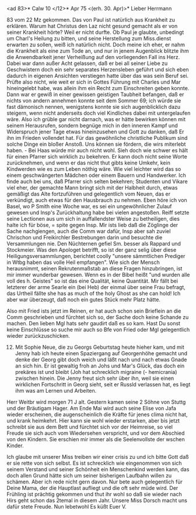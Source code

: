 <ad 83>* Calw 10 </12>* Apr 75
 <(erh. 30. Apr)>*
Lieber Herrmann

83 vom 22 Mz gekommen. Das von Paul ist natürlich aus Krankheit zu erklären. Warum hat Christus den Laz nicht gesund gemacht als er von seiner Krankheit hörte? Weil er nicht durfte. Ob Paul je glaubte, unbedingt um Charl's Heilung zu bitten, und seine Herstellung zum Miss.dienst erwarten zu sollen, weiß ich natürlich nicht. Doch meine ich eher, er nahm die Krankheit als eine zum Tode an, und nur in jenem Augenblick blitzte ihm die Anwendbarkeit jener Verheißung auf den vorliegenden Fall ins Herz. Dabei war dann außer Acht gelassen, daß er bei all seiner Liebe zu Geschwistern doch ein sehr separates Herzensleben geführt und sich eben dadurch in eigenen Ansichten verstiegen hatte über das was sein Beruf sei. Prüfte also nicht, wie weit er sich in Gottes Führung mit Charles und Mar hineingelebt habe, was allein ihm ein Recht zum Einschreiten geben konnte. Dann war er gewiß in einer gewissen geistigen Taubheit befangen, daß er nichts von andern annehmen konnte seit dem Sommer 69; ich würde sie fast dämonisch nennen, wenigstens konnte sie sich augenblicklich dazu steigern, wenn nicht anderseits doch viel Kindliches dabei mit untergelaufen wäre. Also ich grüble gar nicht darnach, was er hätte bewirken können mit seinem Herausrufen, sondern begnüge mich in den inneren Kampf und Widerspruch jener Tage etwas hineinzusehen und Gott zu danken, daß Er ihn im Frieden vollendet hat. Für das gewöhnliche christliche Publikum sind solche Dinge ein bloßer Anstoß. Uns können sie fördern, die wirs miterlebt haben. - Bei Haas würde mir auch nicht wohl. Sieh doch wie schwer es hält für einen Pfarrer sich wirklich zu bekehren. Er kann doch nicht seine Worte zurücknehmen, und wenn er das nicht thut gibts keine Umkehr, kein Kindwerden wie es zum Leben nöthig wäre. Wie viel leichter wird das so einem geschwängerten Mädchen oder einem Bauern und Handwerker. Ich finde auch bei uns, daß Pfarrer sich selten bekehren; Studenten und Vikare viel eher, der gemachte Mann bringt sich mit der Halbheit durch, etwas gemäßigt das Alte fortzuführen und gelegentlich vom Neuen, das er verkündigt, auch etwas für den Hausbrauch zu nehmen. 
Eben höre ich von Basel, wo P Smith eine Woche war, es sei ein ungewöhnlicher Zulauf gewesen und Insp's Zurückhaltung habe bei vielen angestoßen. Reiff setzte seine Lectionen aus um sich in auffallendster Weise zu betheiligen, dies halte ich für böse, = spite gegen Insp. Mir ists lieb daß die Zöglinge der Sache nachgiengen, auch die Comm war dafür, Insp aber sah zuviel Chrischon und Freikirchler Bestrebungen darin und besuchte die Versammlungen nie. Den Nüchternen gefiel Sm. besser als Rappard und Stockmeier. Was den Apologet betrifft, so ist der ganz selig über diese Heiligungsversammlungen, berichtet coolly "unsere sämmtlichen Prediger in Wtbg haben das volle Heil empfangen". Wie sich der Mensch herausnimmt, seinen Rekrutenmaßstab an diese Fragen hinzubringen, ist mir immer wunderbar gewesen. Wenn es in der Bibel heißt "und wurden alle voll des h. Geistes" so ist das eine Qualität, keine Quantität. Mir fällt bei letzterer der arme Searle ein (bei Heb) der einmal über seine Frau befragt, das Urtheil fällte she has as much of the holy Ghost as she can hold! Ich aber war überzeugt, daß noch ein gutes Stück mehr Platz hätte.

Also mit Fried ists jetzt im Reinen, er hat auch schon sein Brieflein an die Comm geschrieben und fürchtet sich so, der Sache doch keine Schande zu machen. Den lieben Mgl hats sehr gaudirt daß es so kam. Hast Du sonst keine Einschlüsse so suche mir auch so Bfe von Fried oder Mgl gelegentlich wieder zurückzuschicken.

12. Mit Sophie Neue, die zu Georgs Geburtstag heute hieher kam, und mit Jenny hab ich heute einen Spaziergang auf Georgenhöhe gemacht und denke der Georg gibt doch weich und läßt nach und nach etwas Gnade an sich hin. Er ist gewaltig froh an Johs und Mar's Glück, das doch ein prekäres ist und bleibt (Joh hat schrecklich migraine (- hemicrania) zwischen hinein. Die Jenny freut sich sehr über ihn, weil sie einen wirklichen Fortschritt in Georg sieht, seit er Russld verlassen hat, es liegt ihm was am Lernen und Arbeiten.

Herr Weitbr wird morgen 71 J alt. Gestern kamen seine 2 Söhne von Stuttg und der Bräutigam Hager. Am Ende Mai wird auch seine Elise von Jafa wieder erscheinen, die augenscheinlich die Kräfte für jenes clima nicht hat, und krank heimkehrt. Hier kann sie wohl wieder erstarken, aber bis jetzt schreibt sie aus dem Bett und fürchtet sich vor der Heimreise, so viel Freude sie sich auch vom Wiedersehen verspricht, und vor dem Abschied von den Kindern. Sie erschien mir immer als die Seelenvollste der wschen Kinder.

Ich glaube mit unserer Miss treiben wir einer crisis zu und ich bitte Gott daß er sie rette von sich selbst. Es ist schrecklich wie eingenommen von sich seinem Verstand und seiner Schönheit ein Menschenkind werden kann, das doch allen Grund hätte sich um seiner bisherigen Laufbahn willen zu schämen. Aber ich rede nicht gern davon. Nur bete auch gelegentlich für Deine Mama, der die Hauptlast aufliegt und die oft sehr müde wird. Der Frühling ist prächtig gekommen und thut ihr wohl so daß sie wieder nach Hirs geht schon das 2temal in diesem Jahr. Unsere Miss Dorsch macht uns dafür stete Freude. Nun lebetwohl Es küßt
 Euer V.

